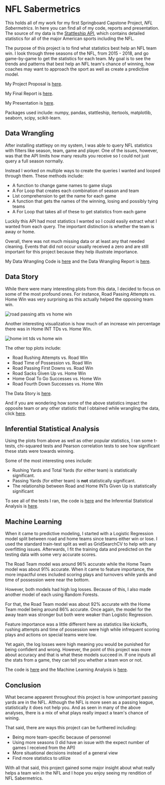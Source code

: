 # NFL Sabermetrics

This holds all of my work for my first Springboard Capstone Project, *NFL Sabermetrics*. In here you can find all of my code, reports and presentation. The source of my data is the [Stattleship API](https://www.stattleship.com/), which contains detailed statistics for all of the major American sports including the NFL.

The purpose of this project is to find what statistics best help an NFL team win. I look through three seasons of the NFL, from 2015 - 2018, and go game-by-game to get the statistics for each team. My goal is to see the trends and patterns that best help an NFL team's chance of winning, how coaches may want to approach the sport as well as create a predictive model.

My Project Proposal is [here](https://github.com/SportsReiter12/Data-Science/blob/master/NFL%20Capstone%20Project/NFL%20Capstone%20Project%20Proposal.pdf).

My Final Report is [here](https://github.com/SportsReiter12/Data-Science/blob/master/NFL%20Capstone%20Project/NFL%20Capstone%20Final%20Report.pdf).

My Presentation is [here](https://github.com/SportsReiter12/Data-Science/blob/master/NFL%20Capstone%20Project/NFL%20Capstone%20Presentation.pptx).

Packages used include: numpy, pandas, stattleship, itertools, matplotlib, seaborn, scipy, scikit-learn.

## Data Wrangling

After installing stattlepy on my system, I was able to query NFL statistics with filters like season, team, game and player. One of the issues, however, was that the API limits how many results you receive so I could not just query a full season normally.

Instead I worked on multiple ways to create the queries I wanted and looped through them. These methods include:
  - A function to change game names to game slugs
  - A For Loop that creates each combination of season and team
  - List comprehension to get the name for each game
  - A function that gets the names of the winning, losing and possibly tying teams
  - A For Loop that takes all of these to get statistics from each game
  
Luckily this API had most statistics I wanted so I could easily extract what I wanted from each query. The important distinction is whether the team is away or home. 

Overall, there was not much missing data or at least any that needed cleaning. Events that did not occur usually received a zero and are still important for this project because they help illustrate importance.

My Data Wrangling Code is [here](https://github.com/SportsReiter12/Data-Science/blob/master/NFL%20Capstone%20Project/Data%20Wrangling/NFL%20Capstone%20Project%20Data%20Wrangling.ipynb) and the Data Wrangling Report is [here](https://github.com/SportsReiter12/Data-Science/blob/master/NFL%20Capstone%20Project/Data%20Wrangling/NFL%20Capstone%20Data%20Wrangling%20Report.pdf).

## Data Story

While there were many interesting plots from this data, I decided to focus on some of the most profound ones. For instance, Road Passing Attempts vs. Home Win was very surprising as this actually helped the opposing team win.

![road passing atts vs home win](https://user-images.githubusercontent.com/37318222/48574966-78577900-e8c5-11e8-866f-be938e758dad.png)

Another interesting visualization is how much of an increase win percentage there was in Home INT TDs vs. Home Win.

![home int tds vs home win](https://user-images.githubusercontent.com/37318222/48575013-97560b00-e8c5-11e8-9047-cab7b0f0ffea.png)

The other top plots include:
   - Road Rushing Attempts vs. Road Win
   - Road Time of Possession vs. Road Win
   - Road Passing First Downs vs. Road Win
   - Road Sacks Given Up vs. Home Win
   - Home Goal To Go Successes vs. Home Win
   - Road Fourth Down Successes vs. Home Win
   
 The Data Story is [here](https://github.com/SportsReiter12/Data-Science/blob/master/NFL%20Capstone%20Project/Data%20Storytelling/NFL%20Capstone%20Data%20Story.ipynb).
 
 And if you are wondering how some of the above statistics impact the opposite team or any other statistic that I obtained while wrangling the data, click [here](https://github.com/SportsReiter12/Data-Science/blob/master/NFL%20Capstone%20Project/Data%20Storytelling/NFL%20Capstone%20EDA%20-%20Plots.ipynb).
 
 ## Inferential Statistical Analysis
 
 Using the plots from above as well as other popular statistics, I ran some t-tests, chi-squared tests and Pearson correlation tests to see how significant these stats were towards winning.
 
 Some of the most interesting ones include:
   - Rushing Yards and Total Yards (for either team) is statistically significant.
   - Passing Yards (for either team) is **not** statistically significant.
   - The relationship between Road and Home INTs Given Up is statistically significant
   
 To see all of the tests I ran, the code is [here](https://github.com/SportsReiter12/Data-Science/blob/master/NFL%20Capstone%20Project/Inferential%20Statistics/NFL%20Capstone%20EDA%20-%20Inferential%20Statistics.ipynb) and the Inferential Statistical Analysis is [here](https://github.com/SportsReiter12/Data-Science/blob/master/NFL%20Capstone%20Project/Inferential%20Statistics/NFL%20Capstone%20Inferential%20Statistical%20Analysis.pdf).
 
 ## Machine Learning
 
 When it came to predictive modeling, I started with a Logistic Regression model split between road and home teams since teams either win or lose. I used the standard train-test split as well as GridSearchCV to help with any overfitting issues. Afterwards, I fit the training data and predicted on the testing data with some very accurate scores.
 
 The Road Team model was around 96% accurate while the Home Team model was about 91% accurate. When it came to feature importance, the more impactful ones included scoring plays and turnovers while yards and time of possession were near the bottom.
 
 However, both models had high log losses. Because of this, I also made another model of each using Random Forests.
 
 For that, the Road Team model was about 92% accurate with the Home Team model being around 86% accurate. Once again, the model for the away team was stronger but both were weaker than Logistic Regression.
 
 Feature importance was a little different here as statistics like kickoffs, rushing attempts and time of possession were high while infrequent scoring plays and actions on special teams were low.
 
 Yet again, the log losses were high meaning you would be punished for being confident and wrong. However, the point of this project was more about accuracy and that is what these models succeed in. If one inputs all the stats from a game, they can tell you whether a team won or not.
 
 The code is [here](https://github.com/SportsReiter12/Data-Science/blob/master/NFL%20Capstone%20Project/Machine%20Learning/NFL%20Capstone%20Machine%20Learning.ipynb) and the Machine Learning Analysis is [here](https://github.com/SportsReiter12/Data-Science/blob/master/NFL%20Capstone%20Project/Machine%20Learning/NFL%20Capstone%20Machine%20Learning%20Analysis.pdf).
 
 ## Conclusion
 
 What became apparent throughout this project is how unimportant passing yards are in the NFL. Although the NFL is more seen as a passing league, statistically it does not help you. And as seen in many of the above analyses, there is a mix of what plays really impact a team's chance of wining.
 
 That said, there are ways this project can be furthered including:
  - Being more team-specific because of personnel
  - Using more seasons (I did have an issue with the expect number of games I received from the API)
  - More situational decisions instead of a general view
  - Find more statistics to utilize
  
With all that said, this project gained some major insight about what really helps a team win in the NFL and I hope you enjoy seeing my rendition of NFL Sabermetrics.

